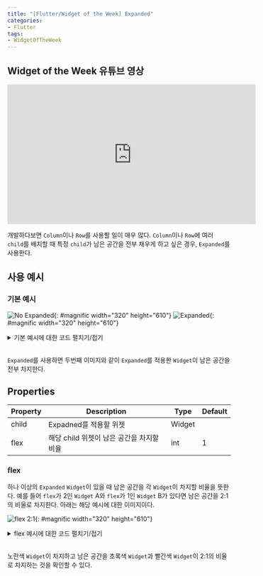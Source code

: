 ```yaml
---
title: "[Flutter/Widget of the Week] Expanded"
categories:
- Flutter
tags:
- WidgetOfTheWeek
---
```


## Widget of the Week 유튜브 영상

<iframe width="560" height="315" src="https://www.youtube.com/embed/_rnZaagadyo?cc_load_policy=1" frameborder="0" allowfullscreen></iframe>

<br>

개발하다보면 `Column`이나 `Row`를 사용할 일이 매우 많다. `Column`이나 `Row`에 여러 `child`를 배치할 때 특정 `child`가 남은 공간을 전부 채우게 하고 싶은 경우, `Expanded`를 사용한다.

## 사용 예시

### 기본 예시

![No Expanded](/assets/flutter/WidgetOfTheWeek/2.Expanded/Example1.png){: #magnific width="320" height="610"}
![Expanded](/assets/flutter/WidgetOfTheWeek/2.Expanded/Example2.png){: #magnific width="320" height="610"}

<details markdown="1">
  <summary>기본 예시에 대한 코드 펼치기/접기</summary>

``` dart
Center(
  child: Column(
    children: [
      Container(
        color: Colors.yellow,
        height: 100,
        width: 200,
        child: Center(
          child: Text(
            'No Expanded',
            style: TextStyle(
              fontSize: 30,
            ),
          ),
        ),
      ),
      Container(
        color: Colors.green,
        height: 100,
        width: 200,
        child: Center(
          child: Text(
            'No Expanded',
            style: TextStyle(
              fontSize: 30,
            ),
          ),
        ),
      ),
      Expanded(
        child: Container(
          color: Colors.red,
          width: 200,
          child: Center(
            child: Text(
              'Expanded',
              style: TextStyle(
                fontSize: 30,
              ),
            ),
          ),
        ),
      ),
    ],
  ),
),
```

</details>
<br>

`Expanded`를 사용하면 두번째 이미지와 같이 `Expanded`를 적용한 `Widget`이 남은 공간을 전부 차지한다.

## Properties

| Property 	| Description 	| Type    	| Default 	|
|----------	|-------------	|---------	|---------	|
| child    	| Expadned를 적용할 위젯	| Widget  	|         	|
| flex     	|  해당 child 위젯이 남은 공간을 차지할 비율	| int     	| 1       	|

### flex 

하나 이상의 `Expanded` `Widget`이 있을 때 남은 공간을 각 `Widget`이 차지할 비율을 뜻한다. 예를 들어 `flex`가 2인 `Widget` A와 `flex`가 1인 `Widget` B가 있다면 남은 공간을 2:1의 비울로 차지한다. 아래는 해당 예시에 대한 이미지이다.

![flex 2:1](/assets/flutter/WidgetOfTheWeek/2.Expanded/Example3.png){: #magnific width="320" height="610"}

<details markdown="1">
  <summary>flex 예시에 대한 코드 펼치기/접기</summary>

``` dart
Center(
  child: Column(
    children: [
      Container(
        color: Colors.yellow,
        height: 100,
        width: 200,
        child: Center(
          child: Text(
            'No Expanded',
            style: TextStyle(
              fontSize: 30,
            ),
          ),
        ),
      ),
      Expanded(
        flex: 2,
        child: Container(
          color: Colors.green,
          width: 200,
          child: Center(
            child: Text(
              'Expanded\nflex: 2',
              style: TextStyle(
                fontSize: 30,
              ),
            ),
          ),
        ),
      ),
      Expanded(
        flex: 1,
        child: Container(
          color: Colors.red,
          width: 200,
          child: Center(
            child: Text(
              'Expanded\nflex: 1',
              style: TextStyle(
                fontSize: 30,
              ),
            ),
          ),
        ),
      ),
    ],
  ),
),
```

</details>
<br>

노란색 `Widget`이 차지하고 남은 공간을 초록색 `Widget`과 빨간색 `Widget`이 2:1의 비율로 차지하는 것을 확인할 수 있다.
